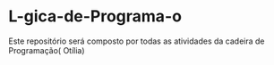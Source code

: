 # L-gica-de-Programa-o
Este repositório será composto por todas as atividades da cadeira de Programação( Otília)
